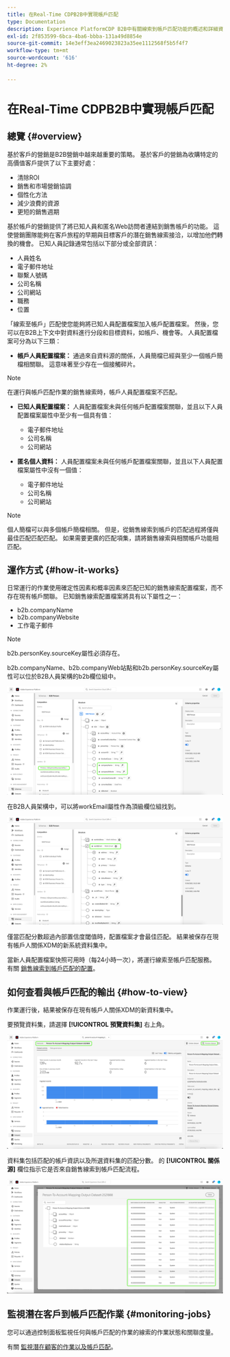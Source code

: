 ```yaml
---
title: 在Real-Time CDPB2B中實現帳戶匹配
type: Documentation
description: Experience PlatformCDP B2B中有關線索到帳戶匹配功能的概述和詳細資訊。
exl-id: 2f853599-6bca-4ba6-bbba-131a49d8854e
source-git-commit: 14e3eff3ea2469023823a35ee1112568f5b5f4f7
workflow-type: tm+mt
source-wordcount: '616'
ht-degree: 2%

---
```


# 在Real-Time CDPB2B中實現帳戶匹配

## 總覽 {#overview}

基於客戶的營銷是B2B營銷中越來越重要的策略。 基於客戶的營銷為收購特定的高價值客戶提供了以下主要好處：

- 清除ROI
- 銷售和市場營銷協調
- 個性化方法
- 減少浪費的資源
- 更短的銷售週期

基於帳戶的營銷提供了將已知人員和匿名Web訪問者連結到銷售帳戶的功能。 這使營銷團隊能夠在客戶旅程的早期與目標客戶的潛在銷售線索接洽，以增加他們轉換的機會。 已知人員記錄通常包括以下部分或全部資訊：

- 人員姓名
- 電子郵件地址
- 聯繫人號碼
- 公司名稱
- 公司網站
- 職務
- 位置

「線索至帳戶」匹配使您能夠將已知人員配置檔案加入帳戶配置檔案。 然後，您可以在B2B上下文中對資料進行分段和目標資料，如帳戶、機會等。 人員配置檔案可分為以下三類：

- **帳戶人員配置檔案：** 通過來自資料源的關係，人員簡檔已經與至少一個帳戶簡檔相關聯。 這意味著至少存在一個接觸碎片。

>[!NOTE]
>
> 在運行與帳戶匹配作業的銷售線索時，帳戶人員配置檔案不匹配。

- **已知人員配置檔案：** 人員配置檔案未與任何帳戶配置檔案關聯，並且以下人員配置檔案屬性中至少有一個具有值：

   - 電子郵件地址
   - 公司名稱
   - 公司網站

- **匿名個人資料：** 人員配置檔案未與任何帳戶配置檔案關聯，並且以下人員配置檔案屬性中沒有一個值：

   - 電子郵件地址
   - 公司名稱
   - 公司網站

>[!NOTE]
>
> 個人簡檔可以與多個帳戶簡檔相關。 但是，從銷售線索到帳戶的匹配過程將僅與最佳匹配匹配匹配。 如果需要更廣的匹配項集，請將銷售線索與相關帳戶功能相匹配。

## 運作方式 {#how-it-works}

日常運行的作業使用確定性因素和概率因素來匹配已知的銷售線索配置檔案，而不存在現有帳戶關聯。 已知銷售線索配置檔案將具有以下屬性之一：

- b2b.companyName
- b2b.companyWebsite
- 工作電子郵件

>[!NOTE]
>
> b2b.personKey.sourceKey屬性必須存在。

b2b.companyName、b2b.companyWeb站點和b2b.personKey.sourceKey屬性可以位於B2B人員架構的b2b欄位組中。

![顯示屬性的B2B人員架構](/help/rtcdp/accounts/images/b2b-person-schema.png)

在B2B人員架構中，可以將workEmail屬性作為頂級欄位組找到。

![顯示workEmail的B2B人員架構](/help/rtcdp/accounts/images/b2b-person-workemail.png)

僅當匹配分數超過內部置信度閾值時，配置檔案才會最佳匹配。 結果被保存在現有帳戶人關係XDM的新系統資料集中。

當新人員配置檔案快照可用時（每24小時一次），將運行線索至帳戶匹配服務。 有關 [銷售線索到帳戶匹配的配置](/help/rtcdp/accounts/account-profile-ui-guide.md)。

## 如何查看與帳戶匹配的輸出 {#how-to-view}

作業運行後，結果被保存在現有帳戶人關係XDM的新資料集中。

要預覽資料集，請選擇 **[!UICONTROL 預覽資料集]** 右上角。

![新資料集](/help/rtcdp/accounts/images/b2b-dataset-output.png)

資料集包括匹配的帳戶資訊以及所選資料集的匹配分數。 的 **[!UICONTROL 關係源]** 欄位指示它是否來自銷售線索到帳戶匹配流程。

![預覽資料集置信度分數和輸出](/help/rtcdp/accounts/images/b2b-dataset-preview.png)

## 監視潛在客戶到帳戶匹配作業 {#monitoring-jobs}

您可以通過控制面板監視任何與帳戶匹配的作業的線索的作業狀態和關聯度量。

有關 [監視潛在顧客的作業以及帳戶匹配](/help/dataflows/ui/b2b/monitor-profile-enrichment.md)。
